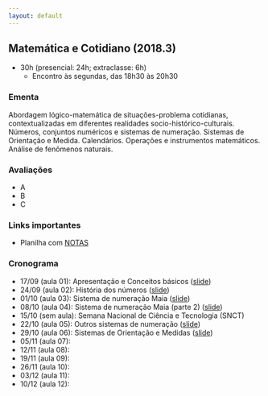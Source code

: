 ```yaml
---
layout: default
---
```


## Matemática e Cotidiano (2018.3)
+ 30h (presencial: 24h; extraclasse: 6h)
  + Encontro às segundas, das 18h30 às 20h30

### Ementa
Abordagem lógico-matemática de situações-problema cotidianas, contextualizadas em diferentes realidades socio-histórico-culturais. Números, conjuntos numéricos e sistemas de numeração. Sistemas de Orientação e Medida. Calendários. Operações e instrumentos matemáticos. Análise de fenômenos naturais.

### Avaliações
+ A
+ B
+ C

### Links importantes
+ Planilha com [NOTAS](https://drive.google.com/open?id=1Ux0tyBOemZ3e6D44BXPsfs-YD_jyuZiRca9xoQ9n9v0)


### Cronograma
+ 17/09 (aula 01): Apresentação e Conceitos básicos ([slide](https://www.dropbox.com/s/7o1ij6nzjhadet0/_Aula01.pdf?dl=0))
+ 24/09 (aula 02): História dos números ([slide](https://www.dropbox.com/s/qvz056mssx1k6zz/_Aula02.pdf?dl=0))
+ 01/10 (aula 03): Sistema de numeração Maia ([slide](https://www.dropbox.com/s/mbgrdwgl1onhkfi/_Aula03.pdf?dl=0))
+ 08/10 (aula 04): Sistema de numeração Maia (parte 2) ([slide](https://www.dropbox.com/s/ou5glrf4nrv83fu/_Aula04.pdf?dl=0))
+ 15/10 (sem aula): Semana Nacional de Ciência e Tecnologia (SNCT)
+ 22/10 (aula 05): Outros sistemas de numeração ([slide](https://www.dropbox.com/s/97w3m0yh7woszgt/_Aula05.pdf?dl=0))
+ 29/10 (aula 06): Sistemas de Orientação e Medidas ([slide](https://www.dropbox.com/s/czgc529t8gdieyg/_Aula06.pdf?dl=0))
+ 05/11 (aula 07): 
+ 12/11 (aula 08): 
+ 19/11 (aula 09): 
+ 26/11 (aula 10): 
+ 03/12 (aula 11): 
+ 10/12 (aula 12):

